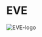 # EVE

![EVE-logo](https://user-images.githubusercontent.com/74673812/133452760-8fea39e3-30d3-4b16-b86f-33dc2ade3288.jpeg)
